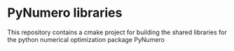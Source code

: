 PyNumero libraries
==================

This repository contains a cmake project for building the shared
libraries for the python numerical optimization package PyNumero

